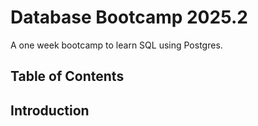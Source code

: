 # Database Bootcamp 2025.2
A one week bootcamp to learn SQL using Postgres.

## Table of Contents


## Introduction

